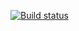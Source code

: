 [![Build status](https://ci.appveyor.com/api/projects/status/8y70lnmddsfwahu2?svg=true)](https://ci.appveyor.com/project/FreeNewMan/hw-test-ci)